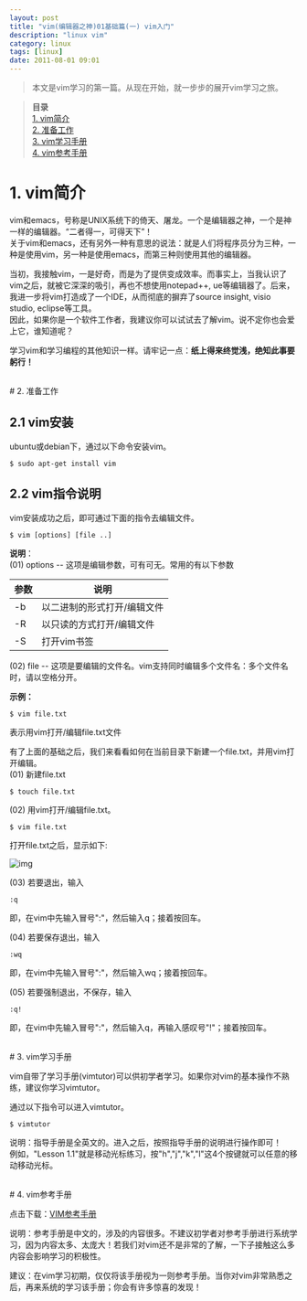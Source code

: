 ```yaml
---
layout: post
title: "vim(编辑器之神)01基础篇(一) vim入门"
description: "linux vim"
category: linux
tags: [linux]
date: 2011-08-01 09:01
---
```



> 本文是vim学习的第一篇。从现在开始，就一步步的展开vim学习之旅。

> **目录**  
> [1. vim简介](#anchor1)   
> [2. 准备工作](#anchor2)   
> [3. vim学习手册](#anchor3)   
> [4. vim参考手册](#anchor4)   
 

 
<a name="anchor1"></a>
# 1. vim简介

vim和emacs，号称是UNIX系统下的倚天、屠龙。一个是编辑器之神，一个是神一样的编辑器。“二者得一，可得天下”！   
关于vim和emacs，还有另外一种有意思的说法：就是人们将程序员分为三种，一种是使用vim，另一种是使用emacs，而第三种则使用其他的编辑器。

当初，我接触vim，一是好奇，而是为了提供变成效率。而事实上，当我认识了vim之后，就被它深深的吸引，再也不想使用notepad++, ue等编辑器了。后来，我进一步将vim打造成了一个IDE，从而彻底的摒弃了source insight, visio studio, eclipse等工具。  
因此，如果你是一个软件工作者，我建议你可以试试去了解vim。说不定你也会爱上它，谁知道呢？

学习vim和学习编程的其他知识一样。请牢记一点：**纸上得来终觉浅，绝知此事要躬行！**

 
<br/>
<a name="anchor2"></a>
# 2. 准备工作

## 2.1 vim安装

ubuntu或debian下，通过以下命令安装vim。

    $ sudo apt-get install vim


## 2.2 vim指令说明

vim安装成功之后，即可通过下面的指令去编辑文件。

    $ vim [options] [file ..]

**说明**：  
(01) options -- 这项是编辑参数，可有可无。常用的有以下参数  

|    参数      |       说明      |
| ------------ | --------------- |
| -b | 以二进制的形式打开/编辑文件 |
| -R | 以只读的方式打开/编辑文件 |
| -S | 打开vim书签 |

(02) file -- 这项是要编辑的文件名。vim支持同时编辑多个文件名：多个文件名时，请以空格分开。  

**示例：**  

    $ vim file.txt

表示用vim打开/编辑file.txt文件

有了上面的基础之后，我们来看看如何在当前目录下新建一个file.txt，并用vim打开编辑。  
(01) 新建file.txt

    $ touch file.txt

(02) 用vim打开/编辑file.txt。

    $ vim file.txt

打开file.txt之后，显示如下:

![img](/media/pic/linux/vim/vim01_01.jpg)

(03) 若要退出，输入

    :q
即，在vim中先输入冒号":"，然后输入q；接着按回车。

(04) 若要保存退出，输入

    :wq
即，在vim中先输入冒号":"，然后输入wq；接着按回车。

(05) 若要强制退出，不保存，输入

    :q!
即，在vim中先输入冒号":"，然后输入q，再输入感叹号"!"；接着按回车。

 

<br/>
<a name="anchor3"></a>
# 3. vim学习手册

vim自带了学习手册(vimtutor)可以供初学者学习。如果你对vim的基本操作不熟练，建议你学习vimtutor。

通过以下指令可以进入vimtutor。

    $ vimtutor

说明：指导手册是全英文的。进入之后，按照指导手册的说明进行操作即可！  
例如，"Lesson 1.1"就是移动光标练习，按"h","j","k","l"这4个按键就可以任意的移动移动光标。


<br/>
<a name="anchor4"></a>
# 4. vim参考手册

点击下载：[VIM参考手册](http://pan.baidu.com/s/1qWkbk2S)

说明：参考手册是中文的，涉及的内容很多。不建议初学者对参考手册进行系统学习，因为内容太多、太庞大！若我们对vim还不是非常的了解，一下子接触这么多内容会影响学习的积极性。

建议：在vim学习初期，仅仅将该手册视为一则参考手册。当你对vim非常熟悉之后，再来系统的学习该手册；你会有许多惊喜的发现！

